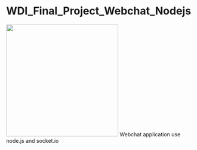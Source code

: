 # WDI_Final_Project_Webchat_Nodejs
<img src="http://i.imgur.com/KhiljAQ.jpg?1" width="300">
Webchat application use node.js and socket.io

